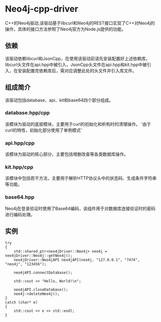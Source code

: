 # Neo4j-cpp-driver
C++的Neo4j驱动,该驱动基于libcurl和Neo4j的REST接口实现了C++对Neo4j的操作，具体的接口方法参照了Neo4j官方为Node.js提供的功能。

## 依赖
该驱动依赖libcurl和JsonCpp，在使用该驱动前请先安装配置好上述依赖库。
libcurl头文件在api.hpp中被引入，JsonCpp头文件在api.hpp和kit.hpp中被引入，在安装配置完依赖库后，需对应调整此处的头文件并引入库文件。

## 组成简介
该驱动包括database、api、kit和base64四个部分组成。

### database.hpp/cpp
该模块为驱动的底层模块，主要用于curl的初始化和析构时的清理操作。
'由于curl的特性，初始化部分使用了单例模式'

### api.hpp/cpp
该模块为驱动的核心部分，主要包括增删改查等各类数据库操作。

### kit.hpp/cpp
该模块中包括若干方法，主要用于解析HTTP协议头中的状态码、生成条件字符串等功能。

### base64.hpp
Neo4j在登录验证时使用了Base64编码，该组件用于对数据库连接验证时的密码进行编码处理。

## 实例
    try
    {
        std::shared_ptr<neo4jDriver::Neo4j> neo4j = neo4jDriver::Neo4j::getNeo4j();
        neo4jDriver::Neo4jAPI neo4jAPI(neo4j, "127.0.0.1", "7474", "neo4j", "123456");
        
        neo4jAPI.connectDatabase();
        
        std::cout << "Hello, World!\n";
        
        neo4jAPI.closeDatabase();
        neo4j->deleteNeo4j();
    }
    catch (char* e)
    {
        std::cout << e << std::endl;
    }

